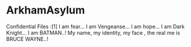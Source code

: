 # ArkhamAsylum
Confidential Files :[1]
I am fear...
I am Vengeanse...
I am hope...
I am Dark Knight...
I am BATMAN..!
My name, my identity, my face , the real me is BRUCE WAYNE..!
